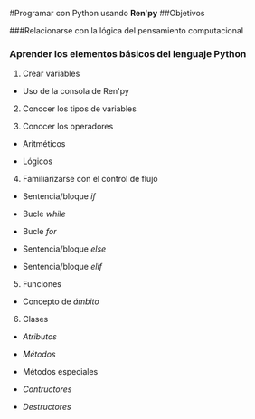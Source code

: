 #Programar con Python usando **Ren'py**
##Objetivos

###Relacionarse con la lógica del pensamiento computacional

### Aprender los elementos básicos del lenguaje Python
1. Crear variables
 * Uso de la consola de Ren'py
2. Conocer los tipos de variables

3. Conocer los operadores

 * Aritméticos

 * Lógicos

4. Familiarizarse con el control de flujo

 * Sentencia/bloque *if*
 * Bucle *while*

 * Bucle *for*

 * Sentencia/bloque *else*

 * Sentencia/bloque *elif*

5. Funciones

 * Concepto de *ámbito*

6. Clases

 * *Atributos*

 * *Métodos*

 * Métodos especiales

 * *Contructores*

 * *Destructores*
